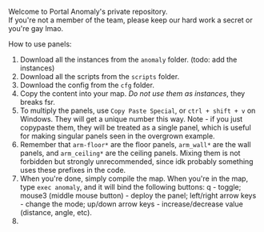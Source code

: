 Welcome to Portal Anomaly's private repository.    
If you're not a member of the team, please keep our hard work a secret or you're gay lmao.

How to use panels:
1) Download all the instances from the `anomaly` folder. (todo: add the instances)
2) Download all the scripts from the `scripts` folder.
3) Download the config from the `cfg` folder.
4) Copy the content into your map. *Do not use them as instances*, they breaks fsr.
5) To multiply the panels, use `Copy Paste Special`, or `ctrl + shift + v` on Windows. They will get a unique number this way. Note - if you just copypaste them, they will be treated as a single panel, which is useful for making singular panels seen in the overgrown example.
6) Remember that `arm-floor*` are the floor panels, `arm_wall*` are the wall panels, and `arm_ceiling*` are the ceiling panels. Mixing them is not forbidden but strongly unrecommended, since idk probably something uses these prefixes in the code.
7) When you're done, simply compile the map. When you're in the map, type `exec anomaly`, and it will bind the following buttons:  q - toggle;  mouse3 (middle mouse button) - deploy the panel;  left/right arrow keys - change the mode;  up/down arrow keys - increase/decrease value (distance, angle, etc).
8) 
